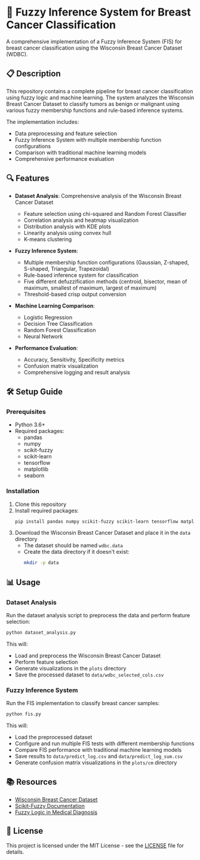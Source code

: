 # 🧠 Fuzzy Inference System for Breast Cancer Classification

A comprehensive implementation of a Fuzzy Inference System (FIS) for breast cancer classification using the Wisconsin Breast Cancer Dataset (WDBC).

## 📋 Description

This repository contains a complete pipeline for breast cancer classification using fuzzy logic and machine learning. The system analyzes the Wisconsin Breast Cancer Dataset to classify tumors as benign or malignant using various fuzzy membership functions and rule-based inference systems.

The implementation includes:
- Data preprocessing and feature selection
- Fuzzy Inference System with multiple membership function configurations
- Comparison with traditional machine learning models
- Comprehensive performance evaluation

## 🔍 Features

- **Dataset Analysis**: Comprehensive analysis of the Wisconsin Breast Cancer Dataset
  - Feature selection using chi-squared and Random Forest Classifier
  - Correlation analysis and heatmap visualization
  - Distribution analysis with KDE plots
  - Linearity analysis using convex hull
  - K-means clustering

- **Fuzzy Inference System**:
  - Multiple membership function configurations (Gaussian, Z-shaped, S-shaped, Triangular, Trapezoidal)
  - Rule-based inference system for classification
  - Five different defuzzification methods (centroid, bisector, mean of maximum, smallest of maximum, largest of maximum)
  - Threshold-based crisp output conversion

- **Machine Learning Comparison**:
  - Logistic Regression
  - Decision Tree Classification
  - Random Forest Classification
  - Neural Network

- **Performance Evaluation**:
  - Accuracy, Sensitivity, Specificity metrics
  - Confusion matrix visualization
  - Comprehensive logging and result analysis

## 🛠️ Setup Guide

### Prerequisites
- Python 3.6+
- Required packages:
  - pandas
  - numpy
  - scikit-fuzzy
  - scikit-learn
  - tensorflow
  - matplotlib
  - seaborn

### Installation
1. Clone this repository
2. Install required packages:
   ```bash
   pip install pandas numpy scikit-fuzzy scikit-learn tensorflow matplotlib seaborn
   ```
3. Download the Wisconsin Breast Cancer Dataset and place it in the `data` directory
   - The dataset should be named `wdbc.data`
   - Create the data directory if it doesn't exist:
     ```bash
     mkdir -p data
     ```

## 📊 Usage

### Dataset Analysis
Run the dataset analysis script to preprocess the data and perform feature selection:
```bash
python dataset_analysis.py
```
This will:
- Load and preprocess the Wisconsin Breast Cancer Dataset
- Perform feature selection
- Generate visualizations in the `plots` directory
- Save the processed dataset to `data/wdbc_selected_cols.csv`

### Fuzzy Inference System
Run the FIS implementation to classify breast cancer samples:
```bash
python fis.py
```
This will:
- Load the preprocessed dataset
- Configure and run multiple FIS tests with different membership functions
- Compare FIS performance with traditional machine learning models
- Save results to `data/predict_log.csv` and `data/predict_log_sum.csv`
- Generate confusion matrix visualizations in the `plots/cm` directory

## 📚 Resources

- [Wisconsin Breast Cancer Dataset](https://archive.ics.uci.edu/ml/datasets/Breast+Cancer+Wisconsin+(Diagnostic))
- [Scikit-Fuzzy Documentation](https://pythonhosted.org/scikit-fuzzy/)
- [Fuzzy Logic in Medical Diagnosis](https://www.sciencedirect.com/science/article/pii/S1877050915034663)

## 📝 License

This project is licensed under the MIT License - see the [LICENSE](LICENSE) file for details.
